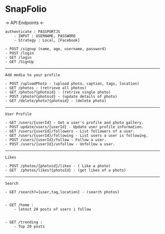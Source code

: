 # SnapFolio

 -> API Endpoints <-

    authenticate : PASSPORTJS
        - INPUT : USERNAME, PASSWORD
        - Strategy : Local, [Facebook]

    - POST /signup (name, age, username, password)
    - POST /login 
    - GET /login
    - GET /SignUp

 
----------------------------------------------
    Add media to your profile

    - POST /uploadPhoto - (upload photo, caption, tags, location)
    - GET /photos - (retrieve all photos)
    - GET /photos?{photoid} - (retrive single photo)
    - POST /photo?{photoid} - (update details of photo)
    - GET /delete/photo?{photoid} - (delete photo)

-----------------------------------------------
    User Profile

    - GET /users/{userId} - Get a user's profile and photo gallery.
    - POST update/users/{userId} - Update user profile information.
    - GET /users/{userId}/followers - List followers of a user.
    - GET /users/{userId}/following - List users a user is following.
    - POST /users/{userId}/follow - Follow a user.
    - POST /users/{userId}/unfollow - Unfollow a user.

------------------------------------------------
    Likes

    - POST /photos/{photoid}/likes - ( Like a photo)
    - GET  /photos/likes?{photoId} - (get likes of a photo)

-------------------------------------------------
    Search

    - GET /search?={user,tag,location} - (search photos)


    - GET /home :
        - latest 20 posts of users i follow


    - GET /trending : 
        - Top 20 posts 